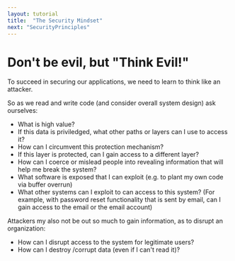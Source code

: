 ```yaml
---
layout: tutorial
title:  "The Security Mindset"
next: "SecurityPrinciples"
---
```

# Don't be evil, but "Think Evil!"

To succeed in securing our applications, we need to learn to think like an attacker.

So as we read and write code (and consider overall system design) ask ourselves:
* What is high value?
* If this data is priviledged, what other paths or layers can I use to access it?
* How can I circumvent this protection mechanism?
* If this layer is protected, can I gain access to a different layer?
* How can I coerce or mislead people into revealing information that will help me break the system?
* What software is exposed that I can exploit (e.g. to plant my own code via buffer overrun)
* What other systems can I exploit to can access to this system? (For example, with password reset functionality that is sent by email, can I gain access to the email or the email account)

Attackers my also not be out so much to gain information, as to disrupt an organization:
* How can I disrupt access to the system for legitimate users?
* How can I destroy /corrupt data (even if I can't read it)?
